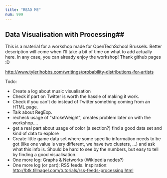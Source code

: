 ```yaml
---
title: "READ ME"
num: 999
---
```


## Data Visualisation with Processing##
This is a material for a workshop made for OpenTechSchool Brussels.
Better description will come when I'll take a bit of time on what to add actually here. In any case, you can already enjoy the workshop!
Thank github pages :D

http://www.tylerlhobbs.com/writings/probability-distributions-for-artists

Todo:
- Create a log about music visualisation
- Check if part on Twitter is worth the hassle of making it work.
- Check if you can't do instead of Twitter something coming from an HTML page.
- Talk about RegExp. 
- recheck usage of "strokeWeight", creates problem later on with the workshop....
- get a real part about usage of color (a section?) find a good data set and kind of data to explore
- Create little game data set where some specific information needs to be got (like one value is very different, we have two clusters, ...) and ask what this info is. Should be hard to see by the numbers, but easy to tell by finding a good visualisation.
- One more log: Graphs & Networks (Wikipedia nodes?)
- One more log (or part): RSS feeds. Inspiration: http://btk.tillnagel.com/tutorials/rss-feeds-processing.html
